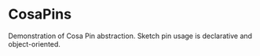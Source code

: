 CosaPins
====

Demonstration of Cosa Pin abstraction. Sketch pin usage is declarative and object-oriented. 


